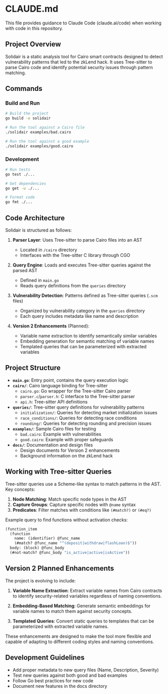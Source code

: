 # CLAUDE.md

This file provides guidance to Claude Code (claude.ai/code) when working with code in this repository.

## Project Overview

Solidair is a static analysis tool for Cairo smart contracts designed to detect vulnerability patterns that led to the zkLend hack. It uses Tree-sitter to parse Cairo code and identify potential security issues through pattern matching.

## Commands

### Build and Run

```bash
# Build the project
go build -o solidair

# Run the tool against a Cairo file
./solidair examples/bad.cairo

# Run the tool against a good example
./solidair examples/good.cairo
```

### Development

```bash
# Run tests
go test ./...

# Get dependencies
go get -u ./...

# Format code
go fmt ./...
```

## Code Architecture

Solidair is structured as follows:

1. **Parser Layer**: Uses Tree-sitter to parse Cairo files into an AST
   - Located in `/cairo` directory
   - Interfaces with the Tree-sitter C library through CGO

2. **Query Engine**: Loads and executes Tree-sitter queries against the parsed AST
   - Defined in `main.go`
   - Reads query definitions from the `queries` directory

3. **Vulnerability Detection**: Patterns defined as Tree-sitter queries (`.scm` files)
   - Organized by vulnerability category in the `queries` directory
   - Each query includes metadata like name and description

4. **Version 2 Enhancements** (Planned):
   - Variable name extraction to identify semantically similar variables
   - Embedding generation for semantic matching of variable names
   - Templated queries that can be parameterized with extracted variables

## Project Structure

- **`main.go`**: Entry point, contains the query execution logic
- **`cairo/`**: Cairo language binding for Tree-sitter
  - `cairo.go`: Go wrapper for the Tree-sitter Cairo parser
  - `parser.c`/`parser.h`: C interface to the Tree-sitter parser
  - `api.h`: Tree-sitter API definitions
- **`queries/`**: Tree-sitter query definitions for vulnerability patterns
  - `initialization/`: Queries for detecting market initialization issues
  - `race_conditions/`: Queries for detecting race conditions
  - `rounding/`: Queries for detecting rounding and precision issues
- **`examples/`**: Sample Cairo files for testing
  - `bad.cairo`: Example with vulnerabilities
  - `good.cairo`: Example with proper safeguards
- **`docs/`**: Documentation and design files
  - Design documents for Version 2 enhancements
  - Background information on the zkLend hack

## Working with Tree-sitter Queries

Tree-sitter queries use a Scheme-like syntax to match patterns in the AST. Key concepts:

1. **Node Matching**: Match specific node types in the AST
2. **Capture Groups**: Capture specific nodes with `@name` syntax
3. **Predicates**: Filter matches with conditions like `(#match?)` or `(#eq?)`

Example query to find functions without activation checks:
```scheme
(function_item
  (function
    name: (identifier) @func_name
    (#match? @func_name "^(deposit|withdraw|flashLoan)$"))
  body: (block) @func_body
  (#not-match? @func_body "is_active|active|isActive"))
```

## Version 2 Planned Enhancements

The project is evolving to include:

1. **Variable Name Extraction**: Extract variable names from Cairo contracts to identify security-related variables regardless of naming conventions.

2. **Embedding-Based Matching**: Generate semantic embeddings for variable names to match them against security concepts.

3. **Templated Queries**: Convert static queries to templates that can be parameterized with extracted variable names.

These enhancements are designed to make the tool more flexible and capable of adapting to different coding styles and naming conventions.

## Development Guidelines

- Add proper metadata to new query files (Name, Description, Severity)
- Test new queries against both good and bad examples
- Follow Go best practices for new code
- Document new features in the docs directory
